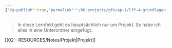 ```yaml
---
{"dg-publish":true,"permalink":"/00-projects/gfn/ap-1/lff-4-grundlagen-projektmanagement/","tags":["GFN","inProgress","GFN/LFF4"],"noteIcon":"","updated":"2024-08-16T18:34:39.053+02:00"}
---
```


> In diese Lernfeld geht es hauptsächlich nur um Projekt.
> So habe ich alles in eine Unterordner eingefügt.

[[02 - RESOURCES/Notes/Projekt\|Projekt]]